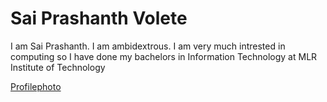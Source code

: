 # Sai Prashanth Volete

I am  Sai Prashanth. I am ambidextrous. I am very much intrested in computing so I have done my bachelors in Information Technology at MLR Institute of Technology


[Profilephoto](Profilephoto.jpeg)

